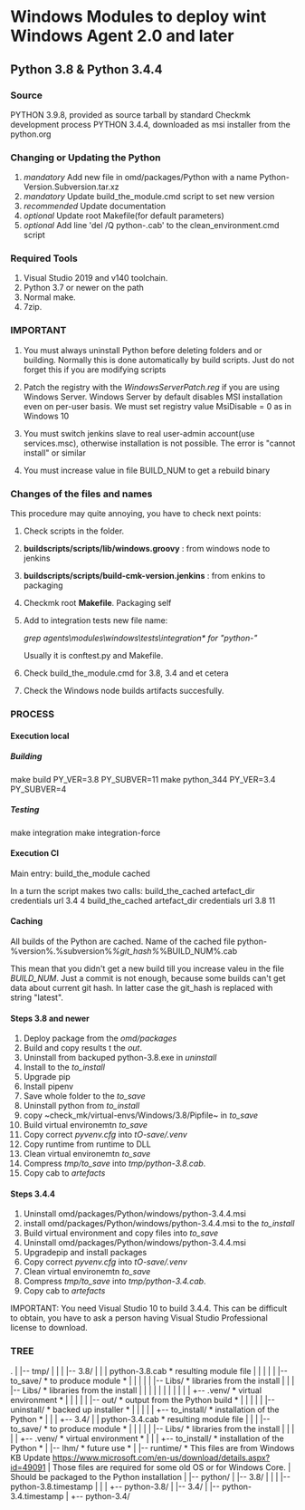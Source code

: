 # Windows Modules to deploy wint Windows Agent 2.0 and later

## Python 3.8 & Python 3.4.4

### Source

PYTHON 3.9.8, provided as source tarball by standard Checkmk development process
PYTHON 3.4.4, downloaded as msi installer from the python.org

### Changing or Updating the Python

1. _mandatory_   Add new file in omd/packages/Python with a name Python-Version.Subversion.tar.xz
2. _mandatory_   Update build_the_module.cmd script to set new version
3. _recommended_ Update documentation
4. _optional_    Update root Makefile(for default parameters)
5. _optional_    Add line 'del /Q python-<Version>.cab' to the clean_environment.cmd script

### Required Tools

1. Visual Studio 2019 and v140 toolchain.
2. Python 3.7 or newer on the path
3. Normal make.
4. 7zip.

### IMPORTANT

1. You must always uninstall Python before deleting folders and or building.
Normally this is done automatically by build scripts. Just do not forget this
if you are modifying scripts

2. Patch the registry with the *WindowsServerPatch.reg* if you are using Windows Server.
Windows Server by default disables MSI installation even on per-user basis.
We must set registry value MsiDisable = 0 as in Windows 10

3. You must switch jenkins slave to real user-admin account(use services.msc), otherwise
installation is not possible. The error is "cannot install" or similar

4. You must increase value in file BUILD_NUM to get a rebuild binary

### Changes of the files and names

This procedure may quite annoying, you have to check next points:

1. Check scripts in the folder.
2. **buildscripts/scripts/lib/windows.groovy** : from windows node to jenkins
3. **buildscripts/scripts/build-cmk-version.jenkins** : from enkins to packaging
4. Checkmk root **Makefile**. Packaging self
5. Add to integration tests new file name:

   *grep agents\modules\windows\tests\integration\* for "python-"*

   Usually it is conftest.py and Makefile.

6. Check build_the_module.cmd for 3.8, 3.4 and et cetera
7. Check the Windows node builds artifacts succesfully.

### PROCESS

#### Execution local

##### Building
make build PY_VER=3.8 PY_SUBVER=11
make python_344 PY_VER=3.4 PY_SUBVER=4

##### Testing
make integration
make integration-force


#### Execution CI

Main entry:
build_the_module cached

In a turn the script makes two calls:
build_the_cached artefact_dir credentials url 3.4 4
build_the_cached artefact_dir credentials url 3.8 11

#### Caching

All builds of the Python are cached.
Name of the cached file
python-%version%.%subversion%_%git_hash%_%BUILD_NUM%.cab

This mean that you didn't get a new build till you increase valeu in the file *BUILD_NUM*.
Just a commit is not enough, because some builds can't get data about current git hash.
In latter case the git_hash is replaced with string "latest".


#### Steps 3.8 and newer

1. Deploy package from the *omd/packages*
2. Build  and copy results t the *out*.
3. Uninstall from backuped python-3.8.exe in *uninstall*
4. Install to the *to_install*
5. Upgrade pip
6. Install pipenv
7. Save whole folder to the *to_save*
8. Uninstall python from *to_install*
9. copy ~check_mk/virtual-envs/Windows/3.8/Pipfile~ in *to_save*
10. Build virtual environemtn *to_save*
11. Copy correct *pyvenv.cfg* into *tO-save/.venv*
12. Copy runtime from runtime to DLL
13. Clean virtual environemtn *to_save*
14. Compress *tmp/to_save* into *tmp/python-3.8.cab*.
15. Copy cab to *artefacts*

#### Steps 3.4.4

1. Uninstall omd/packages/Python/windows/python-3.4.4.msi
2. install omd/packages/Python/windows/python-3.4.4.msi to the *to_install*
3. Build virtual environment and copy files into *to_save*
4. Uninstall omd/packages/Python/windows/python-3.4.4.msi
5. Upgradepip and install packages
6. Copy correct *pyvenv.cfg* into *tO-save/.venv*
7. Clean virtual environemtn *to_save*
8. Compress *tmp/to_save* into *tmp/python-3.4.cab*.
9. Copy cab to *artefacts*

IMPORTANT: You need Visual Studio 10 to build 3.4.4.
This can be difficult to obtain, you have to ask a person having Visual Studio Professional license to download.

### TREE

.
|
|-- tmp/
|    |
|    |-- 3.8/
|    |      |   python-3.8.cab  * resulting module file
|    |      |
|    |      |-- to_save/		* to produce module *
|    |      |
|    |      |-- Libs/           * libraries from the install
|    |      |    |-- Libs/      * libraries from the install
|    |      |    |
|    |      |    |
|    |      |    +-- .venv/	    * virtual environment *
|    |      |
|    |      |-- out/		    * output from the Python build *
|    |      |
|    |      |-- uninstall/	    * backed up installer *
|    |      |
|    |      +-- to_install/	    * installation of the Python *
|    |
|    +-- 3.4/
|           |   python-3.4.cab  * resulting module file
|           |
|           |-- to_save/		* to produce module *
|           |    |
|           |    |-- Libs/      * libraries from the install
|           |    |
|           |    +-- .venv/	    * virtual environment *
|           |
|           +-- to_install/	    * installation of the Python *
|
|-- lhm/                * future use *
|
|-- runtime/            * This files are from Windows KB Update https://www.microsoft.com/en-us/download/details.aspx?id=49091
|                         Those files are required for some old OS or for Windows Core.
|                         Should be packaged to the Python installation
|
|-- python/
     |
     |-- 3.8/
     |       |
     |       |-- python-3.8.timestamp
     |       |
     |       +-- python-3.8/
     |
     |-- 3.4/
             |
             |-- python-3.4.timestamp
             |
             +-- python-3.4/
